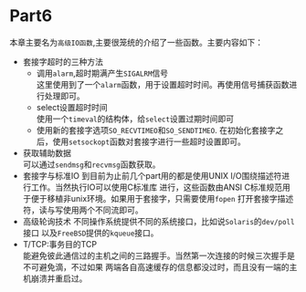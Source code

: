 # Part6
本章主要名为`高级IO函数`,主要很笼统的介绍了一些函数。主要内容如下：  
- 套接字超时的三种方法
    - 调用`alarm`,超时期满产生`SIGALRM`信号  
    这里使用到了一个`alarm`函数，用于设置超时时间。再使用信号捕获函数进行处理即可。
    - select设置超时时间  
    使用一个`timeval`的结构体，给`select`设置过期时间即可
    - 使用新的套接字选项`SO_RECVTIMEO`和`SO_SENDTIMEO`.
    在初始化套接字之后，使用`setsockopt`函数对套接字进行一些超时设置即可。
- 获取辅助数据  
可以通过`sendmsg`和`recvmsg`函数获取。
- 套接字与标准IO
到目前为止前几个part用的都是使用UNIX I/O围绕描述符进行工作。当然执行IO可以使用C标准库
进行，这些函数由ANSI C标准规范用于便于移植非unix环境。如果用于套接字，只需要使用`fopen`
打开套接字描述符，读与写使用两个不同流即可。
- 高级轮询技术
不同操作系统提供不同的系统接口，比如说`Solaris`的`dev/poll`接口
以及`FreeBSD`提供的`kqueue`接口。  
- T/TCP:事务目的TCP  
能避免彼此通信过的主机之间的三路握手。当然第一次连接的时候三次握手是不可避免滴，不过如果
两端各自高速缓存的信息都没过时，而且没有一端的主机崩溃并重启过。